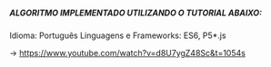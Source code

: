 ##### ALGORITMO IMPLEMENTADO UTILIZANDO O TUTORIAL ABAIXO: ####

Idioma: Português
Linguagens e Frameworks: ES6, P5*.js

-> https://www.youtube.com/watch?v=d8U7ygZ48Sc&t=1054s